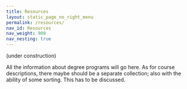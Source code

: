 ```yaml
---
title: Resources
layout: static_page_no_right_menu
permalink: /resources/
nav_id: Resources
nav_weight: 900
nav_nesting: true
---
```


(under construction)

All the information about degree programs will go here.
As for course descriptions, there maybe should be a separate collection;
also with the ability of some sorting. This has to be discussed.
